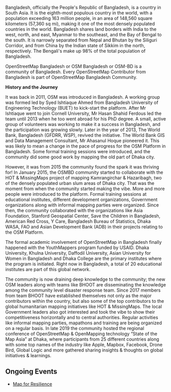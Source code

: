 Bangladesh, officially the People's Republic of Bangladesh, is a country in South Asia. It is the eighth-most populous country in the world, with a population exceeding 163 million people, in an area of 148,560 square kilometers (57,360 sq mi), making it one of the most densely populated countries in the world. Bangladesh shares land borders with India to the west, north, and east, Myanmar to the southeast, and the Bay of Bengal to the south. It is narrowly separated from Nepal and Bhutan by the Siliguri Corridor, and from China by the Indian state of Sikkim in the north, respectively. The Bengali's make up 98% of the total population of Bangladesh.

OpenStreetMap Bangladesh or OSM Bangladesh or OSM-BD is a community of Bangladesh. Every OpenStreetMap Contributor from Bangladesh is part of OpenStreetMap Bangladesh Community.

**History and the Journey**

It was back in 2011, OSM was introduced in Bangladesh. A working group was formed led by Syed Ishtiaque Ahmed from Bangladesh University of Engineering Technology (BUET) to kick-start the platform. After Mr Ishtiaque went to join Cornell University, Mr Hasan Shahid Ferdous led the team until 2013 when he too went abroad for his PhD degree. A small, active group of volunteers was working to make it a success in Bangladesh, and the participation was growing slowly. Later in the year of 2013, The World Bank, Bangladesh (GFDRR, WSP), revived the initiative. The World Bank GIS and Data Management Consultant, Mr Ahasanul Hoque pioneered it. This was likely to mean a change in the pace of progress for the OSM Platform in Bangladesh. Some formal training sessions were introduced, and the community did some good work by mapping the old part of Dhaka city.

However, it was from 2015 the community found the spark it was thriving for! In January 2015, the OSMBD community started to collaborate with the HOT & MissingMaps project of mapping Kamrangirchar & Hazaribagh, two of the densely populated urban slum areas of Dhaka city. That was the moment from when the community started making the vibe. More and more people were introduced to the platform. Formal training sessions at educational institutes, different development organizations, Government organizations along with informal mapping parties were organized. Since then, the community collaborated with the organizations like Asia Foundation, Stanford Geospatial Center, Save the Children in Bangladesh, American Red Cross, Y Care, Bangladesh Bureau of Statistics, Dhaka WASA, FAO and Asian Development Bank (ADB) in their projects relating to the OSM Platform.

The formal academic involvement of OpenStreetMap in Bangladesh finally happened with the YouthMappers program funded by USAID. Dhaka University, Khulna University, Daffodil University, Asian University for Women in Bangladesh and Dhaka College are the primary institutes where the program is initiated. Right now in Bangladesh, a total of 20 educational institutes are part of this global network.

The community is now draining deep knowledge to the community; the new OSM leaders along with teams like BHOOT are disseminating the knowledge among the community level disaster response team. Since 2017 members from team BHOOT have established themselves not only as the major contributors within the country, but also some of the top contributors to the global humanitarian mapping initiatives like HOT & MissingMaps. The local Government leaders also got interested and took the vibe to show their competitiveness horizontally and to central authorities. Regular activities like informal mapping parties, mapathons and training are being organized on a regular basis. In late 2019 the community hosted the regional conference of OpenStreetMap & OpenMapping technology “State of the Map Asia” at Dhaka, where participants from 25 different countries along with some top names of the industry like Apple, Mapbox, Facebook, Drone Bird, Global Logic and more gathered sharing insights & thoughts on global initiatives & learnings.

## Ongoing Events
- [Map for Resilience](http://m4r.osmbd.org/)

